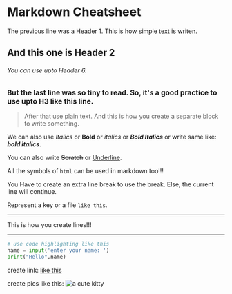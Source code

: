 # Markdown Cheatsheet
The previous line was a Header 1. This is how simple text is writen.
## And this one is Header 2
###### You can use upto Header 6.
### But the last line was so tiny to read. So, it's a good practice to use upto H3 like this line.


>After that use plain text. And this is how you create a separate block to write something.

We can also use *Italics* or **Bold** or _italics_ or ***Bold Italics*** or write same like: **_bold italics_**.

You can also write ~~Scratch~~ or <u>Underline</u>.

All the symbols of `html` can be used in markdown too!!!

You Have to create an extra line break to use the break.
Else, the current line will continue.

Represent a key or a file `like this`.

___
This is how you create lines!!!
***


```python
# use code highlighting like this
name = input('enter your name: ')
print("Hello",name)
```


create link: [like this](www.google.com "click here to go to google home page")


create pics like this:
![a cute kitty](https://i.redd.it/pgelbwe2eit11.jpg "The cutest kitty ever!!!")